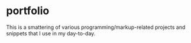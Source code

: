 # portfolio
This is a smattering of various programming/markup-related projects and snippets that I use in my day-to-day.

